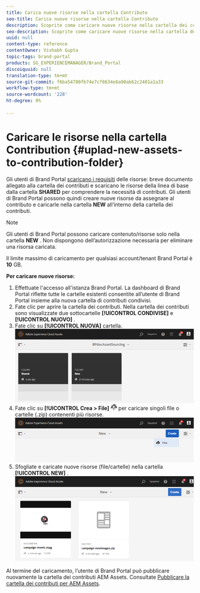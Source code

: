 ```yaml
---
title: Carica nuove risorse nella cartella Contributo
seo-title: Carica nuove risorse nella cartella Contributo
description: Scoprite come caricare nuove risorse nella cartella dei contributi in Brand Portal.
seo-description: Scoprite come caricare nuove risorse nella cartella dei contributi in Brand Portal.
uuid: null
content-type: reference
contentOwner: Vishabh Gupta
topic-tags: brand-portal
products: SG_EXPERIENCEMANAGER/Brand_Portal
discoiquuid: null
translation-type: tm+mt
source-git-commit: f6ba54780fb74e7cf8634e8a90ab62c2401a1a33
workflow-type: tm+mt
source-wordcount: '228'
ht-degree: 0%

---
```



# Caricare le risorse nella cartella Contribution {#uplad-new-assets-to-contribution-folder}

Gli utenti di Brand Portal [scaricano i requisiti](brand-portal-download-asset-requirements.md) delle risorse: breve documento allegato alla cartella dei contributi e scaricano le risorse della linea di base dalla cartella **SHARED** per comprendere la necessità di contributi.
Gli utenti di Brand Portal possono quindi creare nuove risorse da assegnare al contributo e caricarle nella cartella **NEW** all’interno della cartella dei contributi.

>[!NOTE]
>
>Gli utenti di Brand Portal possono caricare contenuto/risorse solo nella cartella **NEW** . Non dispongono dell’autorizzazione necessaria per eliminare una risorsa caricata.
>
>Il limite massimo di caricamento per qualsiasi account/tenant Brand Portal è **10** GB.


**Per caricare nuove risorse:**

1. Effettuate l&#39;accesso all&#39;istanza Brand Portal.
La dashboard di Brand Portal riflette tutte le cartelle esistenti consentite all’utente di Brand Portal insieme alla nuova cartella di contributi condivisi.
1. Fate clic per aprire la cartella dei contributi. Nella cartella dei contributi sono visualizzate due sottocartelle **[!UICONTROL CONDIVISE]** e **[!UICONTROL NUOVO]** .
1. Fate clic su **[!UICONTROL NUOVA]** cartella.
   ![](assets/upload-new-assets1.png)
1. Fate clic su **[!UICONTROL Crea > File]** ![](assets/upload.png) per caricare singoli file o cartelle (.zip) contenenti più risorse.
   ![](assets/upload-new-assets2.png)
1. Sfogliate e caricate nuove risorse (file/cartelle) nella cartella **[!UICONTROL NEW]** .
   ![](assets/upload-new-assets3.png)

Al termine del caricamento, l’utente di Brand Portal può pubblicare nuovamente la cartella dei contributi  AEM Assets. Consultate [Pubblicare la cartella dei contributi per  AEM Assets](brand-portal-publish-contribution-folder-to-aem-assets.md).